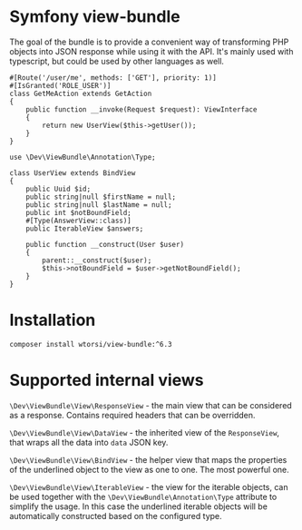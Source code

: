 # Symfony view-bundle

The goal of the bundle is to provide a convenient way of transforming PHP objects into JSON response while using it with the API.
It's mainly used with typescript, but could be used by other languages as well.

```
#[Route('/user/me', methods: ['GET'], priority: 1)]
#[IsGranted('ROLE_USER')]
class GetMeAction extends GetAction
{
    public function __invoke(Request $request): ViewInterface
    {
        return new UserView($this->getUser());
    }
}
```

```
use \Dev\ViewBundle\Annotation\Type;

class UserView extends BindView
{
    public Uuid $id;
    public string|null $firstName = null;
    public string|null $lastName = null;
    public int $notBoundField;
    #[Type(AnswerView::class)]
    public IterableView $answers;

    public function __construct(User $user)
    {
        parent::__construct($user);
        $this->notBoundField = $user->getNotBoundField();
    }
}

```

# Installation

```
composer install wtorsi/view-bundle:^6.3
```

# Supported internal views

`\Dev\ViewBundle\View\ResponseView` - the main view that can be considered as a response. Contains required headers that can be overridden.

`\Dev\ViewBundle\View\DataView` - the inherited view of the `ResponseView`, that wraps all the data into `data` JSON key.

`\Dev\ViewBundle\View\BindView` - the helper view that maps the properties of the underlined object to the view as one to one. The most powerful one.

`\Dev\ViewBundle\View\IterableView` - the view for the iterable objects, can be used together with the `\Dev\ViewBundle\Annotation\Type`
attribute to simplify the usage. In this case the underlined iterable objects will be automatically constructed based on the configured
type. 
